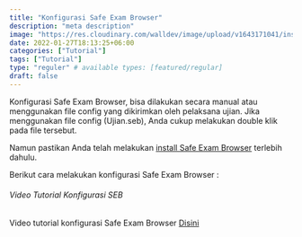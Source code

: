 ```yaml
---
title: "Konfigurasi Safe Exam Browser"
description: "meta description"
image: "https://res.cloudinary.com/walldev/image/upload/v1643171041/install%20seb/SEB_w3t24s.png"
date: 2022-01-27T18:13:25+06:00
categories: ["Tutorial"]
tags: ["Tutorial"]
type: "reguler" # available types: [featured/regular]
draft: false
---
```


Konfigurasi Safe Exam Browser, bisa dilakukan secara manual atau menggunakan file config yang dikirimkan oleh pelaksana ujian. Jika menggunakan file config (Ujian.seb), Anda cukup melakukan double klik pada file tersebut. 

Namun pastikan Anda telah melakukan [install Safe Exam Browser](https://allaboutwall.netlify.app/blog/post-2/) terlebih dahulu.

Berikut cara melakukan konfigurasi Safe Exam Browser :

###### Video Tutorial Konfigurasi SEB

Video tutorial konfigurasi Safe Exam Browser <a href="https://www.youtube.com/watch?v=IJfeFnq0R54" class="badge badge-light" target="_blank"><span class="badge badge-primary">Disini</span></a>

